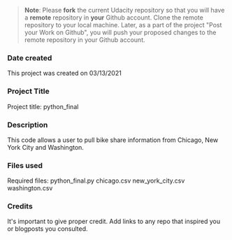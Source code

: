 >**Note**: Please **fork** the current Udacity repository so that you will have a **remote** repository in **your** Github account. Clone the remote repository to your local machine. Later, as a part of the project "Post your Work on Github", you will push your proposed changes to the remote repository in your Github account.

### Date created
This project was created on 03/13/2021

### Project Title
Project title: python_final

### Description
This code allows a user to pull bike share information from Chicago, New York City
and Washington.

### Files used
Required files:
python_final.py
chicago.csv
new_york_city.csv
washington.csv
### Credits
It's important to give proper credit. Add links to any repo that inspired you or blogposts you consulted.
